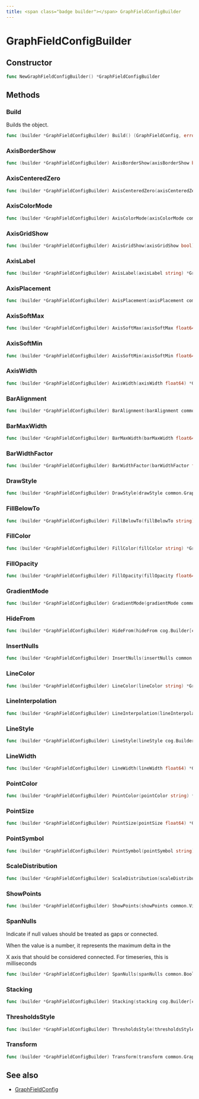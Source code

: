 ```yaml
---
title: <span class="badge builder"></span> GraphFieldConfigBuilder
---
```

# <span class="badge builder"></span> GraphFieldConfigBuilder

## Constructor

```go
func NewGraphFieldConfigBuilder() *GraphFieldConfigBuilder
```
## Methods

### <span class="badge object-method"></span> Build

Builds the object.

```go
func (builder *GraphFieldConfigBuilder) Build() (GraphFieldConfig, error)
```

### <span class="badge object-method"></span> AxisBorderShow

```go
func (builder *GraphFieldConfigBuilder) AxisBorderShow(axisBorderShow bool) *GraphFieldConfigBuilder
```

### <span class="badge object-method"></span> AxisCenteredZero

```go
func (builder *GraphFieldConfigBuilder) AxisCenteredZero(axisCenteredZero bool) *GraphFieldConfigBuilder
```

### <span class="badge object-method"></span> AxisColorMode

```go
func (builder *GraphFieldConfigBuilder) AxisColorMode(axisColorMode common.AxisColorMode) *GraphFieldConfigBuilder
```

### <span class="badge object-method"></span> AxisGridShow

```go
func (builder *GraphFieldConfigBuilder) AxisGridShow(axisGridShow bool) *GraphFieldConfigBuilder
```

### <span class="badge object-method"></span> AxisLabel

```go
func (builder *GraphFieldConfigBuilder) AxisLabel(axisLabel string) *GraphFieldConfigBuilder
```

### <span class="badge object-method"></span> AxisPlacement

```go
func (builder *GraphFieldConfigBuilder) AxisPlacement(axisPlacement common.AxisPlacement) *GraphFieldConfigBuilder
```

### <span class="badge object-method"></span> AxisSoftMax

```go
func (builder *GraphFieldConfigBuilder) AxisSoftMax(axisSoftMax float64) *GraphFieldConfigBuilder
```

### <span class="badge object-method"></span> AxisSoftMin

```go
func (builder *GraphFieldConfigBuilder) AxisSoftMin(axisSoftMin float64) *GraphFieldConfigBuilder
```

### <span class="badge object-method"></span> AxisWidth

```go
func (builder *GraphFieldConfigBuilder) AxisWidth(axisWidth float64) *GraphFieldConfigBuilder
```

### <span class="badge object-method"></span> BarAlignment

```go
func (builder *GraphFieldConfigBuilder) BarAlignment(barAlignment common.BarAlignment) *GraphFieldConfigBuilder
```

### <span class="badge object-method"></span> BarMaxWidth

```go
func (builder *GraphFieldConfigBuilder) BarMaxWidth(barMaxWidth float64) *GraphFieldConfigBuilder
```

### <span class="badge object-method"></span> BarWidthFactor

```go
func (builder *GraphFieldConfigBuilder) BarWidthFactor(barWidthFactor float64) *GraphFieldConfigBuilder
```

### <span class="badge object-method"></span> DrawStyle

```go
func (builder *GraphFieldConfigBuilder) DrawStyle(drawStyle common.GraphDrawStyle) *GraphFieldConfigBuilder
```

### <span class="badge object-method"></span> FillBelowTo

```go
func (builder *GraphFieldConfigBuilder) FillBelowTo(fillBelowTo string) *GraphFieldConfigBuilder
```

### <span class="badge object-method"></span> FillColor

```go
func (builder *GraphFieldConfigBuilder) FillColor(fillColor string) *GraphFieldConfigBuilder
```

### <span class="badge object-method"></span> FillOpacity

```go
func (builder *GraphFieldConfigBuilder) FillOpacity(fillOpacity float64) *GraphFieldConfigBuilder
```

### <span class="badge object-method"></span> GradientMode

```go
func (builder *GraphFieldConfigBuilder) GradientMode(gradientMode common.GraphGradientMode) *GraphFieldConfigBuilder
```

### <span class="badge object-method"></span> HideFrom

```go
func (builder *GraphFieldConfigBuilder) HideFrom(hideFrom cog.Builder[common.HideSeriesConfig]) *GraphFieldConfigBuilder
```

### <span class="badge object-method"></span> InsertNulls

```go
func (builder *GraphFieldConfigBuilder) InsertNulls(insertNulls common.BoolOrUint32) *GraphFieldConfigBuilder
```

### <span class="badge object-method"></span> LineColor

```go
func (builder *GraphFieldConfigBuilder) LineColor(lineColor string) *GraphFieldConfigBuilder
```

### <span class="badge object-method"></span> LineInterpolation

```go
func (builder *GraphFieldConfigBuilder) LineInterpolation(lineInterpolation common.LineInterpolation) *GraphFieldConfigBuilder
```

### <span class="badge object-method"></span> LineStyle

```go
func (builder *GraphFieldConfigBuilder) LineStyle(lineStyle cog.Builder[common.LineStyle]) *GraphFieldConfigBuilder
```

### <span class="badge object-method"></span> LineWidth

```go
func (builder *GraphFieldConfigBuilder) LineWidth(lineWidth float64) *GraphFieldConfigBuilder
```

### <span class="badge object-method"></span> PointColor

```go
func (builder *GraphFieldConfigBuilder) PointColor(pointColor string) *GraphFieldConfigBuilder
```

### <span class="badge object-method"></span> PointSize

```go
func (builder *GraphFieldConfigBuilder) PointSize(pointSize float64) *GraphFieldConfigBuilder
```

### <span class="badge object-method"></span> PointSymbol

```go
func (builder *GraphFieldConfigBuilder) PointSymbol(pointSymbol string) *GraphFieldConfigBuilder
```

### <span class="badge object-method"></span> ScaleDistribution

```go
func (builder *GraphFieldConfigBuilder) ScaleDistribution(scaleDistribution cog.Builder[common.ScaleDistributionConfig]) *GraphFieldConfigBuilder
```

### <span class="badge object-method"></span> ShowPoints

```go
func (builder *GraphFieldConfigBuilder) ShowPoints(showPoints common.VisibilityMode) *GraphFieldConfigBuilder
```

### <span class="badge object-method"></span> SpanNulls

Indicate if null values should be treated as gaps or connected.

When the value is a number, it represents the maximum delta in the

X axis that should be considered connected.  For timeseries, this is milliseconds

```go
func (builder *GraphFieldConfigBuilder) SpanNulls(spanNulls common.BoolOrFloat64) *GraphFieldConfigBuilder
```

### <span class="badge object-method"></span> Stacking

```go
func (builder *GraphFieldConfigBuilder) Stacking(stacking cog.Builder[common.StackingConfig]) *GraphFieldConfigBuilder
```

### <span class="badge object-method"></span> ThresholdsStyle

```go
func (builder *GraphFieldConfigBuilder) ThresholdsStyle(thresholdsStyle cog.Builder[common.GraphThresholdsStyleConfig]) *GraphFieldConfigBuilder
```

### <span class="badge object-method"></span> Transform

```go
func (builder *GraphFieldConfigBuilder) Transform(transform common.GraphTransform) *GraphFieldConfigBuilder
```

## See also

 * <span class="badge object-type-struct"></span> [GraphFieldConfig](./object-GraphFieldConfig.md)
